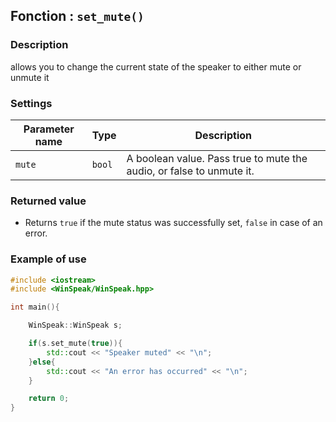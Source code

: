 ## Fonction : `set_mute()`

### Description

allows you to change the current state of the speaker to either mute or unmute it

### Settings
| Parameter name   | Type      | Description                              |
|------------------|-----------|------------------------------------------|
| `mute`           | `bool`      |   A boolean value. Pass true to mute the audio, or false to unmute it. |


### Returned value

- Returns `true` if the mute status was successfully set, `false` in case of an error.

### Example of use
```cpp
#include <iostream>
#include <WinSpeak/WinSpeak.hpp> 

int main(){

    WinSpeak::WinSpeak s;

    if(s.set_mute(true)){
        std::cout << "Speaker muted" << "\n";
    }else{
        std::cout << "An error has occurred" << "\n";
    }

    return 0;
}
```
